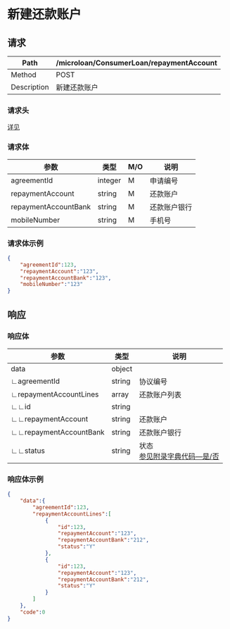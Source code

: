 # 新建还款账户

## 请求

| Path        | /microloan/ConsumerLoan/repaymentAccount |
| ----------- | ---------------------------------------- |
| Method      | POST                                     |
| Description | 新建还款账户                             |

### 请求头

[详见](../../header.md)

### 请求体

| 参数                 | 类型    | M/O  | 说明         |
| -------------------- | ------- | ---- | ------------ |
| agreementId          | integer | M    | 申请编号     |
| repaymentAccount     | string  | M    | 还款账户     |
| repaymentAccountBank | string  | M    | 还款账户银行 |
| mobileNumber         | string  | M    | 手机号       |

### 请求体示例

```json
{
    "agreementId":123,
    "repaymentAccount":"123",
    "repaymentAccountBank":"123",
    "mobileNumber":"123"
}
```

## 响应

### 响应体

| 参数                   | 类型   | 说明                                                         |
| ---------------------- | ------ | ------------------------------------------------------------ |
| data                   | object |                                                              |
| ∟agreementId           | string | 协议编号                                                     |
| ∟repaymentAccountLines | array  | 还款账户列表                                                 |
| ∟∟id                   | string |                                                              |
| ∟∟repaymentAccount     | string | 还款账户                                                     |
| ∟∟repaymentAccountBank | string | 还款账户银行                                                 |
| ∟∟status               | string | 状态<br/>[参见附录字典代码—是/否](../../appendices/dictionary_code.md) |

### 响应体示例

```json
{
    "data":{
        "agreementId":123,
        "repaymentAccountLines":[
            {
                "id":123,
                "repaymentAccount":"123",
                "repaymentAccountBank":"212",
                "status":"Y"
            },
            {
                "id":123,
                "repaymentAccount":"123",
                "repaymentAccountBank":"212",
                "status":"Y"
            }
        ]
    },
    "code":0
}
```
